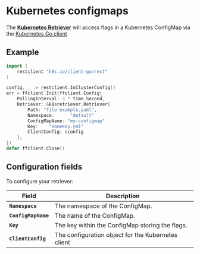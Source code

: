 # Kubernetes configmaps
The [**Kubernetes Retriever**](https://pkg.go.dev/github.com/thomaspoignant/go-feature-flag/retriever/k8sretriever/#Retriever)
will access flags in a Kubernetes ConfigMap via the [Kubernetes Go client](https://github.com/kubernetes/client-go)

## Example
```go linenums="1"
import (
    restclient "k8s.io/client-go/rest"
)

config, _ := restclient.InClusterConfig()
err = ffclient.Init(ffclient.Config{
    PollingInterval: 3 * time.Second,
    Retriever: &k8sretriever.Retriever{
        Path: "file-example.yaml",
        Namespace:      "default"
        ConfigMapName: "my-configmap"
        Key:    "somekey.yml"
        ClientConfig: &config
    },
})
defer ffclient.Close()
```

## Configuration fields
To configure your retriever:

| Field               | Description                                        |
|---------------------|----------------------------------------------------|
| **`Namespace`**     | The namespace of the ConfigMap.                    |
| **`ConfigMapName`** | The name of the ConfigMap.                         |
| **`Key`**           | The key within the ConfigMap storing the flags.    |
| **`ClientConfig`**  | The configuration object for the Kubernetes client |
